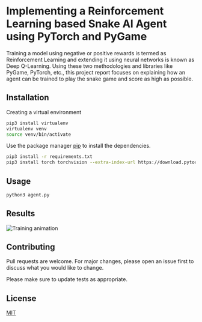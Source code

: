 # Implementing a Reinforcement Learning based Snake AI Agent using PyTorch and PyGame
Training a model using negative or positive rewards
is termed as Reinforcement Learning and extending it using
neural networks is known as Deep Q-Learning. Using these
two methodologies and libraries like PyGame, PyTorch, etc., this
project report focuses on explaining how an agent can be trained
to play the snake game and score as high as possible.


## Installation
Creating a virtual environment
```bash
pip3 install virtualenv
virtualenv venv
source venv/bin/activate
```

Use the package manager [pip](https://pip.pypa.io/en/stable/) to install the dependencies.

```bash
pip3 install -r requirements.txt
pip3 install torch torchvision --extra-index-url https://download.pytorch.org/whl/cpu
```

## Usage

```bash
python3 agent.py
```
## Results
![Training animation]('media/training.gif')

## Contributing

Pull requests are welcome. For major changes, please open an issue first
to discuss what you would like to change.

Please make sure to update tests as appropriate.

## License

[MIT](https://choosealicense.com/licenses/mit/)